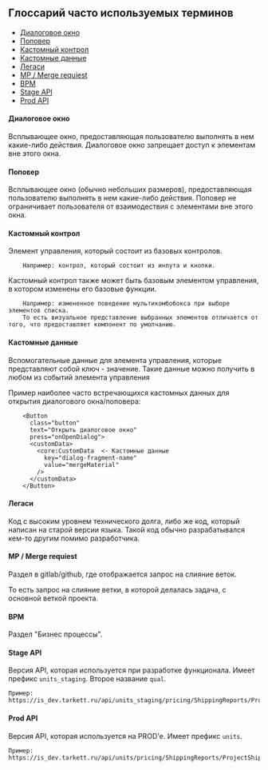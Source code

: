 ## Глоссарий часто используемых терминов

- [Диалоговое окно](#dialog)
- [Поповер](#popover)
- [Кастомный контрол](#customControl)
- [Кастомные данные](#customData)
- [Легаси](#legacy)
- [МР / Merge requiest](#mr)
- [BPM](#bpm)
- [Stage API](#stageAPI)
- [Prod API](#prodAPI)

#### <a id="dialog">Диалоговое окно</a>

Всплывающее окно, предоставляющая пользователю выполнять в нем какие-либо действия. Диалоговое окно запрещает доступ к элементам вне этого окна.

#### <a id="popover">Поповер</a>

Всплывающее окно (обычно небольших размеров), предоставляющая пользователю выполнять в нем какие-либо действия. Поповер не ограничивает пользователя от взаимодествия с элементами вне этого окна.

#### <a id="customControl">Кастомный контрол</a>

Элемент управления, который состоит из базовых контролов.

        Например: контрол, который состоит из инпута и кнопки.

Кастомный контрол также может быть базовым элементом управления, в котором изменены его базовые функции.

        Например: измененное поведение мультикомбобокса при выборе элементов списка.
        То есть визуальное представление выбранных элементов отличается от того, что предоставляет компонент по умолчанию.

#### <a id="customData">Кастомные данные</a>

Вспомогательные данные для элемента управления, которые представляют собой ключ - значение. Такие данные можно получить в любом из событий элемента управления

Пример наиболее часто встречающихся кастомных данных для открытия диалогового окна/поповера:

        <Button
          class="button"
          text="Открыть диалоговое окно"
          press="onOpenDialog">
          <customData>
            <core:CustomData  <- Кастомные данные
              key="dialog-fragment-name"
              value="mergeMaterial"
            />
          </customData>
        </Button>

#### <a id="legacy">Легаси</a>

Код с высоким уровнем технического долга, либо же код, который написан на старой версии языка. Такой код обычно разрабатывался кем-то другим помимо разработчика.

#### <a id="mr">МР / Merge requiest</a>

Раздел в gitlab/github, где отображается запрос на слияние веток.

То есть запрос на слияние ветки, в которой делалась задача, с основной веткой проекта.

#### <a id="bpm">BPM</a>

Раздел "Бизнес процессы".

#### <a id="stageAPI">Stage API</a>

Версия API, которая используется при разработке функционала. Имеет префикс `units_staging`. Второе название `qual`.

    Пример: https://is_dev.tarkett.ru/api/units_staging/pricing/ShippingReports/ProjectShippingReport

#### <a id="prodAPI">Prod API</a>

Версия API, которая используется на PROD'e. Имеет префикс `units`.

    Пример: https://is_dev.tarkett.ru/api/units/pricing/ShippingReports/ProjectShippingReport
